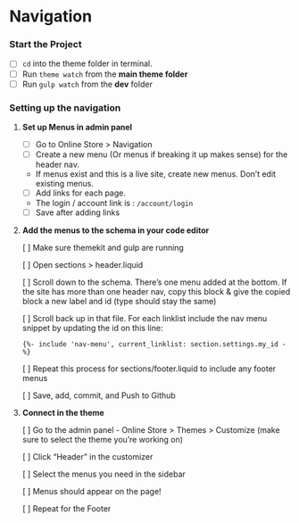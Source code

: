 # Navigation



### Start the Project

* [ ] `cd` into the theme folder in terminal.
* [ ] Run `theme watch` from the **main theme folder**
* [ ] Run `gulp watch` from the **dev** folder

### Setting up the navigation

1. **Set up Menus in admin panel**
   * [ ]  Go to Online Store &gt; Navigation
   * [ ]  Create a new menu \(Or menus if breaking it up makes sense\) for the header nav. 
     * If menus exist and this is a live site, create new menus. Don’t edit existing menus. 
   * [ ]    Add links for each page.
     * The login / account link is : `/account/login`
   * [ ] Save after adding links 
2. **Add the menus to the schema in your code editor**

   \[ \] Make sure themekit and gulp are running

   \[ \] Open sections &gt; header.liquid

   \[ \] Scroll down to the schema. There’s one menu added at the bottom. If the site has more than one header nav, copy this block & give the copied block a new label and id \(type should stay the same\)

   \[ \] Scroll back up in that file. For each linklist include the nav menu snippet by updating the id on this line:

     `{%- include 'nav-menu', current_linklist: section.settings.my_id -%}`

   \[ \] Repeat this process for sections/footer.liquid to include any footer menus

   \[ \] Save, add, commit, and Push to Github

3. **Connect in the theme**

   \[ \] Go to the admin panel - Online Store &gt; Themes &gt; Customize \(make sure to select the theme you’re working on\)

   \[ \] Click “Header” in the customizer

   \[ \] Select the menus you need in the sidebar

   \[ \] Menus should appear on the page!

   \[ \] Repeat for the Footer

